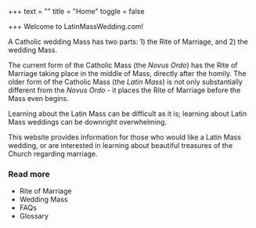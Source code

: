 +++
text = ""
title = "Home"
toggle = false

+++
Welcome to LatinMassWedding.com!

A Catholic wedding Mass has two parts: 1) the Rite of Marriage, and 2) the wedding Mass.

The current form of the Catholic Mass (the _Novus Ordo_) has the Rite of Marriage taking place in the middle of Mass, directly after the homily. The older form of the Catholic Mass (the _Latin Mass_) is not only substantially different from the _Novus Ordo_ - it places the Rite of Marriage before the Mass even begins.

Learning about the Latin Mass can be difficult as it is; learning about Latin Mass weddings can be downright overwhelming.

This website provides information for those who would like a Latin Mass wedding, or are interested in learning about beautiful treasures of the Church regarding marriage.

### Read more

* Rite of Marriage
* Wedding Mass
* FAQs
* Glossary